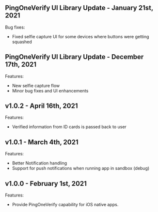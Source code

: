 ## PingOneVerify UI Library Update - January 21st, 2021
Bug fixes:
- Fixed selfie capture UI for some devices where buttons were getting squashed

## PingOneVerify UI Library Update - December 17th, 2021
Features:
- New selfie capture flow
- Minor bug fixes and UI enhancements

## v1.0.2 - April 16th, 2021
Features:
- Verified information from ID cards is passed back to user  


## v1.0.1 - March 4th, 2021
Features:
- Better Notification handling
- Support for push notifications when running app in sandbox (debug)


## v1.0.0 - February 1st, 2021
Features:
- Provide PingOneVerify capability for iOS native apps.
